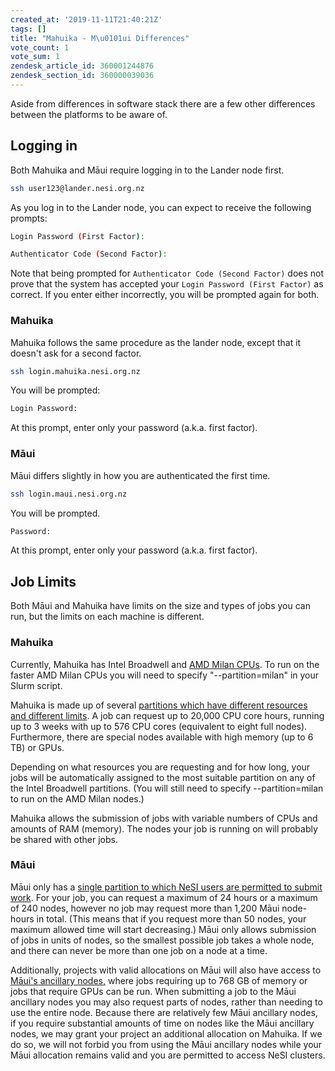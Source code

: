 ```yaml
---
created_at: '2019-11-11T21:40:21Z'
tags: []
title: "Mahuika - M\u0101ui Differences"
vote_count: 1
vote_sum: 1
zendesk_article_id: 360001244876
zendesk_section_id: 360000039036
---
```


Aside from differences in software stack there are a few other
differences between the platforms to be aware of.

## Logging in

Both Mahuika and Māui require logging in to the Lander node first.

```sh
ssh user123@lander.nesi.org.nz
```

As you log in to the Lander node, you can expect to receive the
following prompts:

```sh
Login Password (First Factor):
```

```sh
Authenticator Code (Second Factor):
```

Note that being prompted for `Authenticator Code (Second Factor)` does
not prove that the system has accepted your
`Login Password (First Factor)` as correct. If you enter either
incorrectly, you will be prompted again for both.

### Mahuika

Mahuika follows the same procedure as the lander node, except that it
doesn't ask for a second factor.

```sh
ssh login.mahuika.nesi.org.nz
```

You will be prompted:

```sh
Login Password:
```

At this prompt, enter only your password (a.k.a. first factor).

### Māui

Māui differs slightly in how you are authenticated the first time.

```sh
ssh login.maui.nesi.org.nz
```

You will be prompted.

```sh
Password:
```

At this prompt, enter only your password (a.k.a. first factor).

## Job Limits

Both Māui and Mahuika have limits on the size and types of jobs you can
run, but the limits on each machine is different.

### Mahuika

Currently, Mahuika has Intel Broadwell and [AMD Milan
CPUs](../../Scientific_Computing/Running_Jobs_on_Maui_and_Mahuika/Milan_Compute_Nodes.md).
To run on the faster AMD Milan CPUs you will need to specify
"--partition=milan" in your Slurm script.

Mahuika is made up of several [partitions which have different resources
and different
limits](../../Scientific_Computing/Running_Jobs_on_Maui_and_Mahuika/Mahuika_Slurm_Partitions.md).
A job can request up to 20,000 CPU core hours, running up to 3 weeks
with up to 576 CPU cores (equivalent to eight full nodes). Furthermore,
there are special nodes available with high memory (up to 6 TB) or GPUs.

Depending on what resources you are requesting and for how long, your
jobs will be automatically assigned to the most suitable partition on
any of the Intel Broadwell partitions. (You will still need to specify
--partition=milan to run on the AMD Milan nodes.)

Mahuika allows the submission of jobs with variable numbers of CPUs and
amounts of RAM (memory). The nodes your job is running on will probably
be shared with other jobs.

### Māui

Māui only has a [single partition to which NeSI users are permitted to
submit
work](../../Scientific_Computing/Running_Jobs_on_Maui_and_Mahuika/Maui_Slurm_Partitions.md).
For your job, you can request a maximum of 24 hours or a maximum of 240
nodes, however no job may request more than 1,200 Māui node-hours in
total. (This means that if you request more than 50 nodes, your maximum
allowed time will start decreasing.) Māui only allows submission of jobs
in units of nodes, so the smallest possible job takes a whole node, and
there can never be more than one job on a node at a time.

Additionally, projects with valid allocations on Māui will also have
access to [Māui's ancillary
nodes,](../../Scientific_Computing/The_NeSI_High_Performance_Computers/Maui_Ancillary.md)
where jobs requiring up to 768 GB of memory or jobs that require GPUs
can be run. When submitting a job to the Māui ancillary nodes you may
also request parts of nodes, rather than needing to use the entire node.
Because there are relatively few Māui ancillary nodes, if you require
substantial amounts of time on nodes like the Māui ancillary nodes, we
may grant your project an additional allocation on Mahuika. If we do so,
we will not forbid you from using the Māui ancillary nodes while your
Māui allocation remains valid and you are permitted to access NeSI
clusters.
